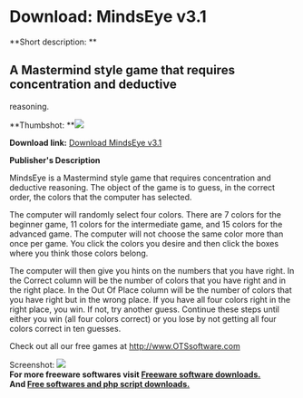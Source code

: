 # Download: MindsEye v3.1

**Short description: **

## A Mastermind style game that requires concentration and deductive
reasoning.

  
**Thumbshot: **![](http://www.freewarefiles.com/screenshot/otsmindseye_md.jpg)   
  
**Download link:** [Download MindsEye v3.1](http://freesoftwares.boysofts.com/MindsEye-V_program_36394.html)  
  

**Publisher's Description**  
  

MindsEye is a Mastermind style game that requires concentration and deductive
reasoning. The object of the game is to guess, in the correct order, the
colors that the computer has selected.

The computer will randomly select four colors. There are 7 colors for the
beginner game, 11 colors for the intermediate game, and 15 colors for the
advanced game. The computer will not choose the same color more than once per
game. You click the colors you desire and then click the boxes where you think
those colors belong.

The computer will then give you hints on the numbers that you have right. In
the Correct column will be the number of colors that you have right and in the
right place. In the Out Of Place column will be the number of colors that you
have right but in the wrong place. If you have all four colors right in the
right place, you win. If not, try another guess. Continue these steps until
either you win (all four colors correct) or you lose by not getting all four
colors correct in ten guesses.

Check out all our free games at http://www.OTSsoftware.com

  
  
Screenshot: ![](http://www.freewarefiles.com/screenshot/otsmindseye.jpg)  
**For more freeware softwares visit [Freeware software downloads.](http://freesoftwares.boysofts.com/)**   
**And [Free softwares and php script downloads.](http://www.boysofts.com/)**

